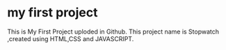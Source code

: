 # my first project
This is My First Project uploded in Github.
This project name is Stopwatch ,created using HTML,CSS and JAVASCRIPT.
